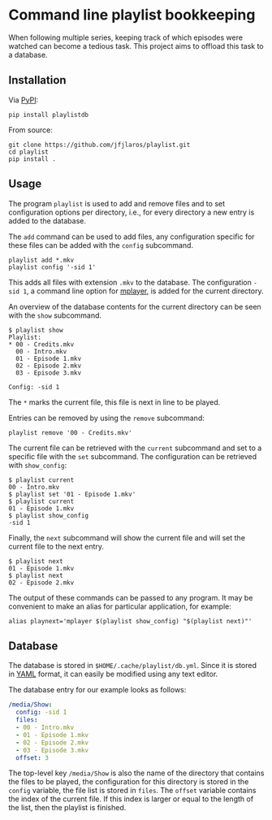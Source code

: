 # Command line playlist bookkeeping
When following multiple series, keeping track of which episodes were watched
can become a tedious task. This project aims to offload this task to a
database.


## Installation
Via [PyPI](https://pypi.python.org/pypi/playlistdb):

    pip install playlistdb

From source:

    git clone https://github.com/jfjlaros/playlist.git
    cd playlist
    pip install .


## Usage
The program `playlist` is used to add and remove files and to set configuration
options per directory, i.e., for every directory a new entry is added to the
database.

The `add` command can be used to add files, any configuration specific for
these files can be added with the `config` subcommand.

    playlist add *.mkv
    playlist config '-sid 1'

This adds all files with extension `.mkv` to the database. The configuration
`-sid 1`, a command line option for [mplayer](http://www.mplayerhq.hu), is
added for the current directory.

An overview of the database contents for the current directory can be seen with
the `show` subcommand.

    $ playlist show
    Playlist:
    * 00 - Credits.mkv
      00 - Intro.mkv
      01 - Episode 1.mkv
      02 - Episode 2.mkv
      03 - Episode 3.mkv
    
    Config: -sid 1

The `*` marks the current file, this file is next in line to be played. 

Entries can be removed by using the `remove` subcommand:

    playlist remove '00 - Credits.mkv'

The current file can be retrieved with the `current` subcommand and set to a
specific file with the `set` subcommand. The configuration can be retrieved
with `show_config`:

    $ playlist current
    00 - Intro.mkv
    $ playlist set '01 - Episode 1.mkv'
    $ playlist current
    01 - Episode 1.mkv
    $ playlist show_config
    -sid 1

Finally, the `next` subcommand will show the current file and will set the
current file to the next entry.

    $ playlist next
    01 - Episode 1.mkv
    $ playlist next
    02 - Episode 2.mkv

The output of these commands can be passed to any program. It may be convenient
to make an alias for particular application, for example:

    alias playnext='mplayer $(playlist show_config) "$(playlist next)"'


## Database
The database is stored in `$HOME/.cache/playlist/db.yml`. Since it is stored in
[YAML](https://en.wikipedia.org/wiki/Yaml) format, it can easily be modified
using any text editor.

The database entry for our example looks as follows:

```yaml
/media/Show:
  config: -sid 1
  files:
  - 00 - Intro.mkv
  - 01 - Episode 1.mkv
  - 02 - Episode 2.mkv
  - 03 - Episode 3.mkv
  offset: 3
```

The top-level key `/media/Show` is also the name of the directory that contains
the files to be played, the configuration for this directory is stored in the
`config` variable, the file list is stored in `files`. The `offset` variable
contains the index of the current file. If this index is larger or equal to the
length of the list, then the playlist is finished.
